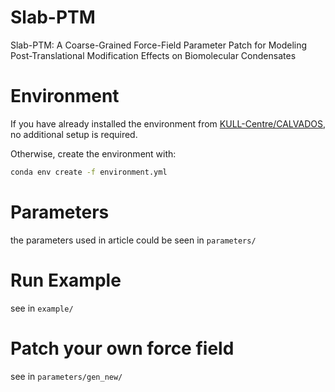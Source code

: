 # Slab-PTM
Slab-PTM: A Coarse-Grained Force-Field Parameter Patch for Modeling Post-Translational Modification Effects on Biomolecular Condensates
# Environment
If you have already installed the environment from [KULL-Centre/CALVADOS](https://github.com/KULL-Centre/CALVADOS), no additional setup is required.  

Otherwise, create the environment with:  
```bash
conda env create -f environment.yml
```
# Parameters
the parameters used in article could be seen in `parameters/`
# Run Example
see in `example/`
# Patch your own force field
see in `parameters/gen_new/` 
